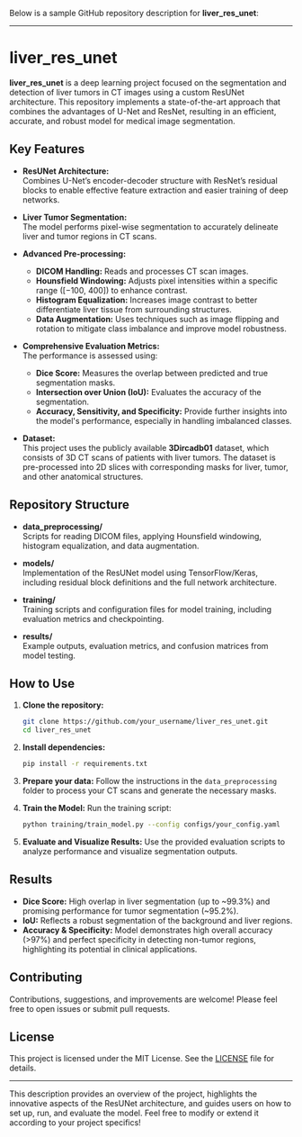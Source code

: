 Below is a sample GitHub repository description for **liver_res_unet**:

---

# liver_res_unet

**liver_res_unet** is a deep learning project focused on the segmentation and detection of liver tumors in CT images using a custom ResUNet architecture. This repository implements a state-of-the-art approach that combines the advantages of U-Net and ResNet, resulting in an efficient, accurate, and robust model for medical image segmentation.

## Key Features

- **ResUNet Architecture:**  
  Combines U-Net’s encoder-decoder structure with ResNet’s residual blocks to enable effective feature extraction and easier training of deep networks.
  
- **Liver Tumor Segmentation:**  
  The model performs pixel-wise segmentation to accurately delineate liver and tumor regions in CT scans.
  
- **Advanced Pre-processing:**  
  - **DICOM Handling:** Reads and processes CT scan images.
  - **Hounsfield Windowing:** Adjusts pixel intensities within a specific range ([−100, 400]) to enhance contrast.
  - **Histogram Equalization:** Increases image contrast to better differentiate liver tissue from surrounding structures.
  - **Data Augmentation:** Uses techniques such as image flipping and rotation to mitigate class imbalance and improve model robustness.
  
- **Comprehensive Evaluation Metrics:**  
  The performance is assessed using:
  - **Dice Score:** Measures the overlap between predicted and true segmentation masks.
  - **Intersection over Union (IoU):** Evaluates the accuracy of the segmentation.
  - **Accuracy, Sensitivity, and Specificity:** Provide further insights into the model's performance, especially in handling imbalanced classes.

- **Dataset:**  
  This project uses the publicly available **3Dircadb01** dataset, which consists of 3D CT scans of patients with liver tumors. The dataset is pre-processed into 2D slices with corresponding masks for liver, tumor, and other anatomical structures.

## Repository Structure

- **data_preprocessing/**  
  Scripts for reading DICOM files, applying Hounsfield windowing, histogram equalization, and data augmentation.
  
- **models/**  
  Implementation of the ResUNet model using TensorFlow/Keras, including residual block definitions and the full network architecture.
  
- **training/**  
  Training scripts and configuration files for model training, including evaluation metrics and checkpointing.
  
- **results/**  
  Example outputs, evaluation metrics, and confusion matrices from model testing.

## How to Use

1. **Clone the repository:**
   ```bash
   git clone https://github.com/your_username/liver_res_unet.git
   cd liver_res_unet
   ```

2. **Install dependencies:**
   ```bash
   pip install -r requirements.txt
   ```

3. **Prepare your data:**
   Follow the instructions in the `data_preprocessing` folder to process your CT scans and generate the necessary masks.

4. **Train the Model:**
   Run the training script:
   ```bash
   python training/train_model.py --config configs/your_config.yaml
   ```

5. **Evaluate and Visualize Results:**
   Use the provided evaluation scripts to analyze performance and visualize segmentation outputs.

## Results

- **Dice Score:** High overlap in liver segmentation (up to ~99.3%) and promising performance for tumor segmentation (~95.2%).
- **IoU:** Reflects a robust segmentation of the background and liver regions.
- **Accuracy & Specificity:** Model demonstrates high overall accuracy (>97%) and perfect specificity in detecting non-tumor regions, highlighting its potential in clinical applications.

## Contributing

Contributions, suggestions, and improvements are welcome! Please feel free to open issues or submit pull requests.

## License

This project is licensed under the MIT License. See the [LICENSE](LICENSE) file for details.

---

This description provides an overview of the project, highlights the innovative aspects of the ResUNet architecture, and guides users on how to set up, run, and evaluate the model. Feel free to modify or extend it according to your project specifics!
